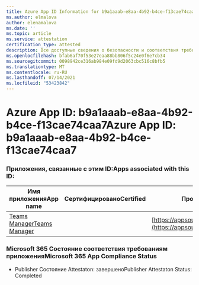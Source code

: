 ```yaml
---
title: Azure App ID Information for b9a1aaab-e8aa-4b92-b4ce-f13cae74caa7
ms.author: elmalova
author: elenamalova
ms.date: ''
ms.topic: article
ms.service: attestation
certification_type: attested
description: Все доступные сведения о безопасности и соответствия требованиям для b9a1aaab-e8aa-4b92-b4ce-f13cae74caa7.
ms.openlocfilehash: bfab6af70f53e27eaa88bb806f5c24e0f6e7cb34
ms.sourcegitcommit: 0098942ce316ab984e09fd9d2063cbc516c8bfb5
ms.translationtype: MT
ms.contentlocale: ru-RU
ms.lasthandoff: 07/14/2021
ms.locfileid: "53423842"
---
```

# <a name="azure-app-id-b9a1aaab-e8aa-4b92-b4ce-f13cae74caa7"></a><span data-ttu-id="5afd2-103">Azure App ID: b9a1aaab-e8aa-4b92-b4ce-f13cae74caa7</span><span class="sxs-lookup"><span data-stu-id="5afd2-103">Azure App ID: b9a1aaab-e8aa-4b92-b4ce-f13cae74caa7</span></span>


### <a name="apps-associated-with-this-id"></a><span data-ttu-id="5afd2-104">Приложения, связанные с этим ID:</span><span class="sxs-lookup"><span data-stu-id="5afd2-104">Apps associated with this ID:</span></span>
| <span data-ttu-id="5afd2-105">**Имя приложения**</span><span class="sxs-lookup"><span data-stu-id="5afd2-105">**App name**</span></span> | <span data-ttu-id="5afd2-106">**Сертифицировано**</span><span class="sxs-lookup"><span data-stu-id="5afd2-106">**Certified**</span></span> | <span data-ttu-id="5afd2-107">**Просмотр в AppSource**</span><span class="sxs-lookup"><span data-stu-id="5afd2-107">**View in AppSource**</span></span> |
|-|-|-|
| [<span data-ttu-id="5afd2-108">Teams Manager</span><span class="sxs-lookup"><span data-stu-id="5afd2-108">Teams Manager</span></span>](https://docs.microsoft.com/en-us/microsoft-365-app-certification/forward/WA200000764) |  | [https://appsource.microsoft.com/product/office/WA200000764](https://appsource.microsoft.com/product/office/WA200000764) |

### <a name="microsoft-365-app-compliance-status"></a><span data-ttu-id="5afd2-109">Microsoft 365 Состояние соответствия требованиям приложения</span><span class="sxs-lookup"><span data-stu-id="5afd2-109">Microsoft 365 App Compliance Status</span></span>
- <span data-ttu-id="5afd2-110">Publisher Состояние Attestaton: завершено</span><span class="sxs-lookup"><span data-stu-id="5afd2-110">Publisher Attestaton Status: Completed</span></span>
